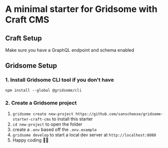 # A minimal starter for Gridsome with Craft CMS

## Craft Setup

Make sure you have a GraphQL endpoint and schema enabled

## Gridsome Setup

### 1. Install Gridsome CLI tool if you don't have

`npm install --global @gridsome/cli`

### 2. Create a Gridsome project

1. `gridsome create new-project https://github.com/sanscheese/gridsome-starter-craft-cms` to install this starter
2. `cd new-project` to open the folder
3. create a `.env` based off the `.env.example`
4. `gridsome develop` to start a local dev server at `http://localhost:8080`
5. Happy coding 🎉🙌